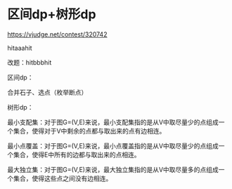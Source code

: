 # 区间dp+树形dp

<https://vjudge.net/contest/320742>

hitaaahit

改题：hitbbbhit

区间dp：

合并石子、选点（枚举断点）

树形dp：

最小支配集：对于图G=(V,E)来说，最小支配集指的是从V中取尽量少的点组成一个集合，使得对于V中剩余的点都与取出来的点有边相连。

最小点覆盖：对于图G=(V,E)来说，最小点覆盖指的是从V中取尽量少的点组成一个集合，使得E中所有的边都与取出来的点相连。

最大独立集：对于图G=(V,E)来说，最大独立集指的是从V中取尽量多的点组成一个集合，使得这些点之间没有边相连。
